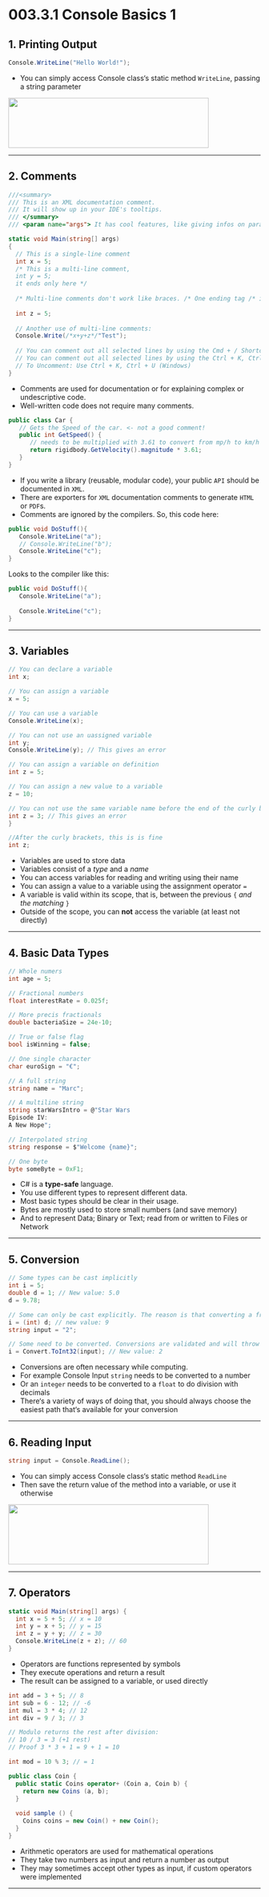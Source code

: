 # 003.3.1 Console Basics 1

## 1. Printing Output

```cs
Console.WriteLine("Hello World!");
```

- You can simply access Console class‘s static method `WriteLine`, passing a string parameter

<img src="https://user-images.githubusercontent.com/7360266/134891497-1b90ea2b-482c-4e5c-aaa2-0f0b706e9e2c.png" width="400" height="100">

---

## 2. Comments

```cs
///<summary>
/// This is an XML documentation comment.
/// It will show up in your IDE's tooltips.
/// </summary>
/// <param name="args"> It has cool features, like giving infos on parameters. </param>

static void Main(string[] args)
{
  // This is a single-line comment
  int x = 5;
  /* This is a multi-line comment,
  int y = 5;
  it ends only here */
  
  /* Multi-line comments don't work like braces. /* One ending tag /* is enough to end even multiple oopening tags. */
  
  int z = 5;
  
  // Another use of multi-line comments:
  Console.Write(/*x+y+z*/"Test");
  
  // You can comment out all selected lines by using the Cmd + / Shortcut (Mac) - The same shortcut uncomments, too.
  // You can comment out all selected lines by using the Ctrl + K, Ctrl + C Shortcut (Windows)
  // To Uncomment: Use Ctrl + K, Ctrl + U (Windows)
}
```

- Comments are used for documentation or for explaining complex or undescriptive code.
- Well-written code does not require many comments.
```cs
public class Car {
   // Gets the Speed of the car. <- not a good comment!
   public int GetSpeed() {
      // needs to be multiplied with 3.61 to convert from mp/h to km/h <- good comment! Explains something that might have been cryptic else.
      return rigidbody.GetVelocity().magnitude * 3.61;
   }
}
```
- If you write a library (reusable, modular code), your public `API` should be documented in `XML`.
- There are exporters for `XML` documentation comments to generate `HTML` or `PDF`s.
- Comments are ignored by the compilers. So, this code here:
```cs
public void DoStuff(){
   Console.WriteLine("a");
   // Console.WriteLine("b");
   Console.WriteLine("c");
}
```
Looks to the compiler like this:
```cs
public void DoStuff(){
   Console.WriteLine("a");
   
   Console.WriteLine("c");
}
```

---

## 3. Variables

```cs
// You can declare a variable
int x;

// You can assign a variable
x = 5;

// You can use a variable
Console.WriteLine(x);

// You can not use an uassigned variable
int y;
Console.WriteLine(y); // This gives an error

// You can assign a variable on definition
int z = 5;

// You can assign a new value to a variable 
z = 10;

// You can not use the same variable name before the end of the curly brackets surrounding the defined variable
int z = 3; // This gives an error
}

//After the curly brackets, this is is fine
int z;
```

- Variables are used to store data
- Variables consist of a _type_ and a _name_
- You can access variables for reading and writing using their name
- You can assign a value to a variable using the assignment operator `=`
- A variable is valid within its scope, that is, between the previous `{` _and the matching_ `}`
- Outside of the scope, you can **not** access the variable (at least not directly)

---

## 4. Basic Data Types

```cs
// Whole numers
int age = 5;

// Fractional numbers
float interestRate = 0.025f;

// More precis fractionals
double bacteriaSize = 24e-10;

// True or false flag
bool isWinning = false;

// One single character
char euroSign = "€";

// A full string
string name = "Marc";

// A multiline string
string starWarsIntro = @"Star Wars
Episode IV:
A New Hope";

// Interpolated string
string response = $"Welcome {name}";

// One byte
byte someByte = 0xF1;
```

- C# is a **type-safe** language.
- You use different types to represent different data.
- Most basic types should be clear in their usage.
- Bytes are mostly used to store small numbers (and save memory)
- And to represent Data; Binary or Text; read from or written to Files or Network

---

## 5. Conversion

```cs
// Some types can be cast implicitly
int i = 5;
double d = 1; // New value: 5.0
d = 9.78;

// Some can only be cast explicitly. The reason is that converting a fractional number to a whole number comes with a loss of precision
i = (int) d; // new value: 9
string input = "2";

// Some need to be converted. Conversions are validated and will throw exceptions. If invalid, e.g is the string is "Tom".
i = Convert.ToInt32(input); // New value: 2
```

- Conversions are often necessary while computing.
- For example Console Input `string` needs to be converted to a number
- Or an `integer` needs to be converted to a `float` to do division with decimals
- There‘s a variety of ways of doing that, you should always choose the easiest
path that‘s available for your conversion

---

## 6. Reading Input
```cs
string input = Console.ReadLine();
```
- You can simply access Console class‘s static method `ReadLine`
- Then save the return value of the method into a variable, or use it otherwise

<img src="https://user-images.githubusercontent.com/7360266/134897126-83577b43-5beb-4bab-a850-fbc871cdcaa1.png" width="400" height="120">

---

## 7. Operators

```cs
static void Main(string[] args) {
  int x = 5 + 5; // x = 10
  int y = x + 5; // y = 15
  int z = y + y; // z = 30
  Console.WriteLine(z + z); // 60
}
```

- Operators are functions represented by symbols
- They execute operations and return a result
- The result can be assigned to a variable, or used directly

```cs
int add = 3 + 5; // 8
int sub = 6 - 12; // -6
int mul = 3 * 4; // 12
int div = 9 / 3; // 3

// Modulo returns the rest after division:
// 10 / 3 = 3 (+1 rest)
// Proof 3 * 3 + 1 = 9 + 1 = 10

int mod = 10 % 3; // = 1
```
```cs
public class Coin {
  public static Coins operator+ (Coin a, Coin b) {
    return new Coins (a, b);
  }
  
  void sample () {
    Coins coins = new Coin() + new Coin();
  }
}
```

- Arithmetic operators are used for mathematical operations
- They take two numbers as input and return a number as output
- They may sometimes accept other types as input, if custom operators were implemented

---
